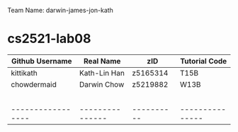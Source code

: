 Team Name: darwin-james-jon-kath

# cs2521-lab08

| Github Username |  Real Name    |   zID    | Tutorial Code |
| --------------- | ------------- | -------- | ------------- |
|     kittikath   | Kath-Lin Han  | z5165314 |    T15B       |
|    chowdermaid  | Darwin Chow   | z5219882 |    W13B       |
|                 |               |          |               |
|                 |               |          |               |
|                 |               |          |               |
|                 |               |          |               |
|                 |               |          |               |
|-----------------|---------------|----------|---------------|
